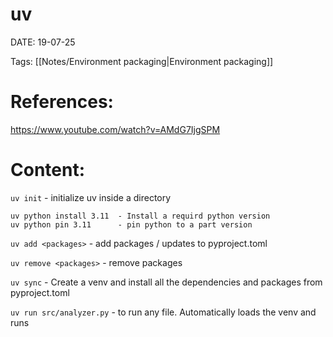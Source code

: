 
# uv


DATE:  19-07-25


Tags:  [[Notes/Environment packaging|Environment packaging]]


# References:

https://www.youtube.com/watch?v=AMdG7IjgSPM


# Content:


`uv init` - initialize uv inside a directory

```
uv python install 3.11  - Install a requird python version 
uv python pin 3.11      - pin python to a part version
```  

`uv add <packages>` - add packages / updates to pyproject.toml

`uv remove <packages>` - remove packages

`uv sync`   -  Create a venv and install all the dependencies and packages from pyproject.toml 

`uv run src/analyzer.py` - to run any file. Automatically loads the venv and runs